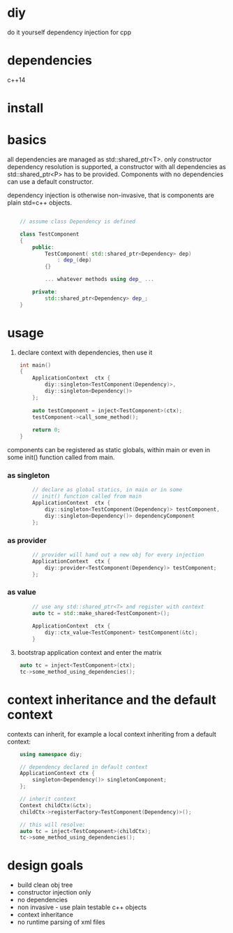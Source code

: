 # diy
do it yourself dependency injection for cpp

# dependencies
c++14

# install

# basics

all dependencies are managed as std::shared_ptr&lt;T&gt;. only constructor dependency resolution is supported, a constructor
with all dependencies as std::shared_ptr&lt;P&gt; has to be provided. Components with no dependencies can use a default constructor.

dependency injection is otherwise non-invasive, that is components are plain std=c++ objects.

```cpp

    // assume class Dependency is defined

    class TestComponent
    {
        public:
            TestComponent( std::shared_ptr<Dependency> dep)
                : dep_(dep)
            {}

            ... whatever methods using dep_ ...

        private:
            std::shared_ptr<Dependency> dep_;
    }
```

# usage

1. declare context with dependencies, then use it

```cpp
    int main()
    {
        ApplicationContext  ctx {
            diy::singleton<TestComponent(Dependency)>,
            diy::singleton<Dependency()> 
        };
        
        auto testComponent = inject<TestComponent>(ctx);
        testComponent->call_some_method();
        
        return 0;
    }
```


components can be registered as static globals,
within main or even in some init() function called from main.

### as singleton

```cpp
        // declare as global statics, in main or in some 
        // init() function called from main
        ApplicationContext  ctx {
            diy::singleton<TestComponent(Dependency)> testComponent,
            diy::singleton<Dependency()> dependencyComponent
        };
```
### as provider

```cpp
        // provider will hand out a new obj for every injection
        ApplicationContext  ctx {
            diy::provider<TestComponent(Dependency)> testComponent;
        };
```
### as value
```cpp
        // use any std::shared_ptr<T> and register with context
        auto tc = std::make_shared<TestComponent>();
        
        ApplicationContext  ctx {
            diy::ctx_value<TestComponent> testComponent(&tc);
        }
```        
3. bootstrap application context and enter the matrix
```cpp
    auto tc = inject<TestComponent>(ctx);
    tc->some_method_using_dependencies();
```


# context inheritance and the default context

contexts can inherit, for example a local context inheriting from a default context:

```cpp
    using namespace diy;

    // dependency declared in default context
    ApplicationContext ctx {
        singleton<Dependency()> singletonComponent;
    };

    // inherit context
    Context childCtx(&ctx);
    childCtx->registerFactory<TestComponent(Dependency)>();

    // this will resolve:
    auto tc = inject<TestComponent>(childCtx);
    tc->some_method_using_dependencies();
```


# design goals
- build clean obj tree
- constructor injection only
- no dependencies
- non invasive - use plain testable c++ objects
- context inheritance
- no runtime parsing of xml files

